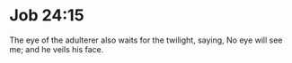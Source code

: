 # Job 24:15

The eye of the adulterer also waits for the twilight, saying, No eye will see me; and he veils his face.

